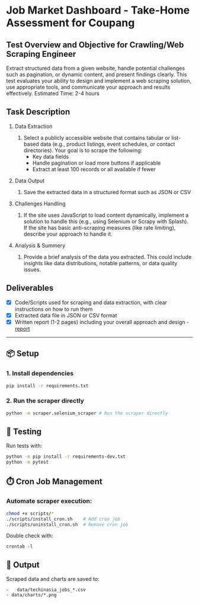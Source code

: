 # Job Market Dashboard - Take-Home Assessment for Coupang

## Test Overview and Objective for Crawling/Web Scraping Engineer
Extract structured data from a given website, handle potential challenges such
as pagination, or dynamic content, and present findings clearly. This test
evaluates your ability to design and implement a web scraping solution, use
appropriate tools, and communicate your approach and results effectively.
Estimated Time: 2-4 hours

## Task Description

1. Data Extraction
    1. Select a publicly accessible website that contains tabular or list-
based data (e.g., product listings, event schedules, or contact directories). Your goal is to scrape the following:
        - Key data fields
        - Handle pagination or load more buttons if applicable
        - Extract at least 100 records or all available if fewer

2. Data Output
   1. Save the extracted data in a structured format such as JSON or
CSV

3. Challenges Handling
    1. If the site uses JavaScript to load content dynamically, implement a solution to handle this (e.g., using Selenium or Scrapy with Splash). If the site has basic anti-scraping measures (like rate limiting), describe your approach to handle it.

4. Analysis & Summery
    1. Provide a brief analysis of the data you extracted. This could include insights like data distributions, notable patterns, or data quality issues.

## Deliverables
- [X] Code/Scripts used for scraping and data extraction, with clear instructions on how to run them
- [X] Extracted data file in JSON or CSV format
- [X] Written report (1-2 pages) including your overall approach and design - [report](/report.md)

---

## 📦 Setup
### 1. Install dependencies
```sh
pip install -r requirements.txt
```

### 2. Run the scraper directly
```sh
python -m scraper.selenium_scraper # Run the scraper directly
```


## 🧪 Testing
Run tests with:
```sh
python -m pip install -r requirements-dev.txt
python -m pytest
```

## ⏱️ Cron Job Management
### Automate scraper execution:
```sh
chmod +x scripts/*
./scripts/install_cron.sh    # Add cron job
./scripts/uninstall_cron.sh  # Remove cron job
```

Double check with:
```
crontab -l
```

## 📁 Output

Scraped data and charts are saved to:
```
-	data/techinasia_jobs_*.csv
- data/charts/*.png
```

